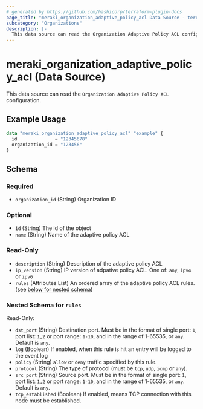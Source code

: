 ```yaml
---
# generated by https://github.com/hashicorp/terraform-plugin-docs
page_title: "meraki_organization_adaptive_policy_acl Data Source - terraform-provider-meraki"
subcategory: "Organizations"
description: |-
  This data source can read the Organization Adaptive Policy ACL configuration.
---
```


# meraki_organization_adaptive_policy_acl (Data Source)

This data source can read the `Organization Adaptive Policy ACL` configuration.

## Example Usage

```terraform
data "meraki_organization_adaptive_policy_acl" "example" {
  id              = "12345678"
  organization_id = "123456"
}
```

<!-- schema generated by tfplugindocs -->
## Schema

### Required

- `organization_id` (String) Organization ID

### Optional

- `id` (String) The id of the object
- `name` (String) Name of the adaptive policy ACL

### Read-Only

- `description` (String) Description of the adaptive policy ACL
- `ip_version` (String) IP version of adpative policy ACL. One of: `any`, `ipv4` or `ipv6`
- `rules` (Attributes List) An ordered array of the adaptive policy ACL rules. (see [below for nested schema](#nestedatt--rules))

<a id="nestedatt--rules"></a>
### Nested Schema for `rules`

Read-Only:

- `dst_port` (String) Destination port. Must be in the format of single port: `1`, port list: `1,2` or port range: `1-10`, and in the range of 1-65535, or `any`. Default is `any`.
- `log` (Boolean) If enabled, when this rule is hit an entry will be logged to the event log
- `policy` (String) `allow` or `deny` traffic specified by this rule.
- `protocol` (String) The type of protocol (must be `tcp`, `udp`, `icmp` or `any`).
- `src_port` (String) Source port. Must be in the format of single port: `1`, port list: `1,2` or port range: `1-10`, and in the range of 1-65535, or `any`. Default is `any`.
- `tcp_established` (Boolean) If enabled, means TCP connection with this node must be established.

